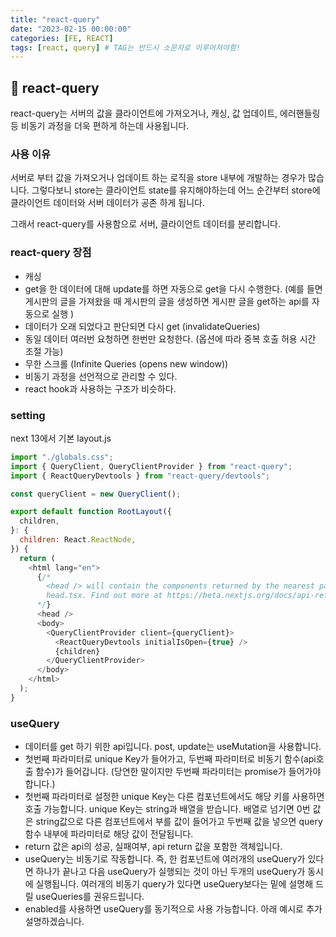```yaml
---
title: "react-query"
date: "2023-02-15 00:00:00"
categories: [FE, REACT]
tags: [react, query] # TAG는 반드시 소문자로 이루어져야함!
---
```


## 📌 react-query

react-query는 서버의 값을 클라이언트에 가져오거나, 캐싱, 값 업데이트, 에러핸들링 등 비동기 과정을 더욱 편하게 하는데 사용됩니다.

### 사용 이유

서버로 부터 값을 가져오거나 업데이트 하는 로직을 store 내부에 개발하는 경우가 많습니다. 그렇다보니 store는 클라이언트 state를 유지해야하는데 어느 순간부터 store에 클라이언트 데이터와 서버 데이터가 공존 하게 됩니다.

그래서 react-query를 사용함으로 서버, 클라이언트 데이터를 분리합니다.

### react-query 장점

- 캐싱
- get을 한 데이터에 대해 update를 하면 자동으로 get을 다시 수행한다. (예를 들면 게시판의 글을 가져왔을 때 게시판의 글을 생성하면 게시판 글을 get하는 api를 자동으로 실행 )
- 데이터가 오래 되었다고 판단되면 다시 get (invalidateQueries)
- 동일 데이터 여러번 요청하면 한번만 요청한다. (옵션에 따라 중복 호출 허용 시간 조절 가능)
- 무한 스크롤 (Infinite Queries (opens new window))
- 비동기 과정을 선언적으로 관리할 수 있다.
- react hook과 사용하는 구조가 비슷하다.

### setting

next 13에서 기본 layout.js

```javascript
import "./globals.css";
import { QueryClient, QueryClientProvider } from "react-query";
import { ReactQueryDevtools } from "react-query/devtools";

const queryClient = new QueryClient();

export default function RootLayout({
  children,
}: {
  children: React.ReactNode,
}) {
  return (
    <html lang="en">
      {/*
        <head /> will contain the components returned by the nearest parent
        head.tsx. Find out more at https://beta.nextjs.org/docs/api-reference/file-conventions/head
      */}
      <head />
      <body>
        <QueryClientProvider client={queryClient}>
          <ReactQueryDevtools initialIsOpen={true} />
          {children}
        </QueryClientProvider>
      </body>
    </html>
  );
}
```

### useQuery

- 데이터를 get 하기 위한 api입니다. post, update는 useMutation을 사용합니다.
- 첫번째 파라미터로 unique Key가 들어가고, 두번째 파라미터로 비동기 함수(api호출 함수)가 들어갑니다. (당연한 말이지만 두번째 파라미터는 promise가 들어가야합니다.)
- 첫번째 파라미터로 설정한 unique Key는 다른 컴포넌트에서도 해당 키를 사용하면 호출 가능합니다. unique Key는 string과 배열을 받습니다. 배열로 넘기면 0번 값은 string값으로 다른 컴포넌트에서 부를 값이 들어가고 두번째 값을 넣으면 query 함수 내부에 파라미터로 해당 값이 전달됩니다.
- return 값은 api의 성공, 실패여부, api return 값을 포함한 객체입니다.
- useQuery는 비동기로 작동합니다. 즉, 한 컴포넌트에 여러개의 useQuery가 있다면 하나가 끝나고 다음 useQuery가 실행되는 것이 아닌 두개의 useQuery가 동시에 실행됩니다. 여러개의 비동기 query가 있다면 useQuery보다는 밑에 설명해 드릴 useQueries를 권유드립니다.
- enabled를 사용하면 useQuery를 동기적으로 사용 가능합니다. 아래 예시로 추가 설명하겠습니다.
